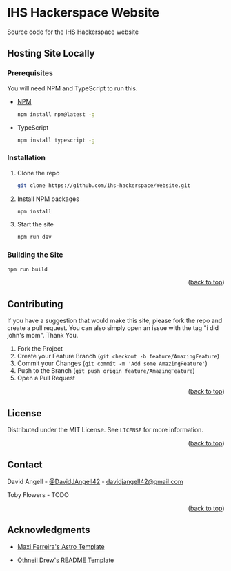 <div id="top"></div>

<!-- OVERVIEW -->
# IHS Hackerspace Website
Source code for the IHS Hackerspace website

<!-- HOSTING SITE LOCALLY -->
## Hosting Site Locally
### Prerequisites

You will need NPM and TypeScript to run this.
* [NPM](https://www.npmjs.com/)
  ```sh
  npm install npm@latest -g
  ```
* TypeScript
  ```sh
  npm install typescript -g
  ```

### Installation

1. Clone the repo
   ```sh
   git clone https://github.com/ihs-hackerspace/Website.git
   ```
2. Install NPM packages
   ```sh
   npm install
   ```
3. Start the site
   ```sh
   npm run dev
   ```

### Building the Site
   ```sh
   npm run build
   ```

<p align="right">(<a href="#readme-top">back to top</a>)</p>


<!-- CONTRIBUTING -->
## Contributing

If you have a suggestion that would make this site, please fork the repo and create a pull request. You can also simply open an issue with the tag "i did john's mom". Thank You.

1. Fork the Project
2. Create your Feature Branch (`git checkout -b feature/AmazingFeature`)
3. Commit your Changes (`git commit -m 'Add some AmazingFeature'`)
4. Push to the Branch (`git push origin feature/AmazingFeature`)
5. Open a Pull Request

<p align="right">(<a href="#top">back to top</a>)</p>



<!-- LICENSE -->
## License

Distributed under the MIT License. See `LICENSE` for more information.

<p align="right">(<a href="#top">back to top</a>)</p>



<!-- CONTACT -->
## Contact

David Angell - [@DavidJAngell42](https://twitter.com/DavidJAngell42) - davidjangell42@gmail.com

Toby Flowers - TODO


<p align="right">(<a href="#top">back to top</a>)</p>



<!-- ACKNOWLEDGMENTS -->
## Acknowledgments

* [Maxi Ferreira's Astro Template](https://github.com/Charca/astro-blog-template)

* [Othneil Drew's README Template](https://github.com/othneildrew/Best-README-Template)